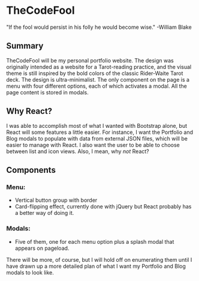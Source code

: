 # TheCodeFool
"If the fool would persist in his folly he would become wise."
-William Blake

## Summary
TheCodeFool will be my personal portfolio website. The design was originally intended as a website for a Tarot-reading practice, and the visual theme is still inspired by the bold colors of the classic Rider-Waite Tarot deck. The design is ultra-minimalist. The only component on the page is a menu with four different options, each of which activates a modal. All the page content is stored in modals.

## Why React?
I was able to accomplish most of what I wanted with Bootstrap alone, but React will some features a little easier. For instance, I want the Portfolio and Blog modals to populate with data from external JSON files, which will be easier to manage with React. I also want the user to be able to choose between list and icon views. Also, I mean, why *not* React?

## Components

### Menu:
- Vertical button group with border
- Card-flipping effect, currently done with jQuery but React probably has a better way of doing it.

### Modals:
- Five of them, one for each menu option plus a splash modal that appears on pageload.

There will be more, of course, but I will hold off on enumerating them until I have drawn up a more detailed plan of what I want my Portfolio and Blog modals to look like.
